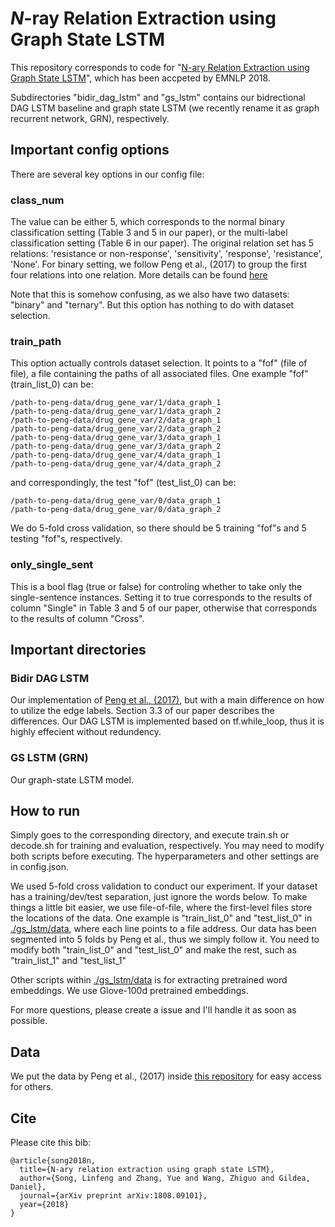 # *N*-ray Relation Extraction using Graph State LSTM

This repository corresponds to code for "[N-ary Relation Extraction using Graph State LSTM](https://arxiv.org/abs/1808.09101)", which has been accpeted by EMNLP 2018.

Subdirectories "bidir_dag_lstm" and "gs_lstm" contains our bidrectional DAG LSTM baseline and graph state LSTM (we recently rename it as graph recurrent network, GRN), respectively. 

## Important config options

There are several key options in our config file:

### class_num

The value can be either 5, which corresponds to the normal binary classification setting (Table 3 and 5 in our paper), or the multi-label classification setting (Table 6 in our paper).
The original relation set has 5 relations: 'resistance or non-response', 'sensitivity', 'response', 'resistance', 'None'.
For binary setting, we follow Peng et al., (2017) to group the first four relations into one relation.
More details can be found [here](https://github.com/freesunshine0316/nary-grn/blob/master/gs_lstm/G2S_data_stream.py#L26)

Note that this is somehow confusing, as we also have two datasets: "binary" and "ternary".
But this option has nothing to do with dataset selection.

### train_path

This option actually controls dataset selection.
It points to a "fof" (file of file), a file containing the paths of all associated files.
One example "fof" (train_list_0) can be:
```
/path-to-peng-data/drug_gene_var/1/data_graph_1
/path-to-peng-data/drug_gene_var/1/data_graph_2
/path-to-peng-data/drug_gene_var/2/data_graph_1
/path-to-peng-data/drug_gene_var/2/data_graph_2
/path-to-peng-data/drug_gene_var/3/data_graph_1
/path-to-peng-data/drug_gene_var/3/data_graph_2
/path-to-peng-data/drug_gene_var/4/data_graph_1
/path-to-peng-data/drug_gene_var/4/data_graph_2
```
and correspondingly, the test "fof" (test_list_0) can be:
```
/path-to-peng-data/drug_gene_var/0/data_graph_1
/path-to-peng-data/drug_gene_var/0/data_graph_2
```

We do 5-fold cross validation, so there should be 5 training "fof"s and 5 testing "fof"s, respectively.

### only_single_sent

This is a bool flag (true or false) for controling whether to take only the single-sentence instances.
Setting it to true corresponds to the results of column "Single" in Table 3 and 5 of our paper, otherwise that corresponds to the results of column "Cross".

## Important directories

### Bidir DAG LSTM

Our implementation of [Peng et al., (2017)](https://www.cs.jhu.edu/~npeng/papers/TACL_17_RelationExtraction.pdf), but with a main difference on how to utilize the edge labels. Section 3.3 of our paper describes the differences.
Our DAG LSTM is implemented based on tf.while_loop, thus it is highly effecient without redundency. 

### GS LSTM (GRN)

Our graph-state LSTM model.

## How to run

Simply goes to the corresponding directory, and execute train.sh or decode.sh for training and evaluation, respectively. 
You may need to modify both scripts before executing. The hyperparameters and other settings are in config.json.

We used 5-fold cross validation to conduct our experiment. If your dataset has a training/dev/test separation, just ignore the words below.
To make things a little bit easier, we use file-of-file, where the first-level files store the locations of the data. One example is "train_list_0" and "test_list_0" in [./gs_lstm/data](./gs_lstm/data), where each line points to a file address. Our data has been segmented into 5 folds by Peng et al., thus we simply follow it.
You need to modify both "train_list_0" and "test_list_0" and make the rest, such as "train_list_1" and "test_list_1"

Other scripts within [./gs_lstm/data](./gs_lstm/data) is for extracting pretrained word embeddings. We use Glove-100d pretrained embeddings. 

For more questions, please create a issue and I'll handle it as soon as possible.

## Data

We put the data by Peng et al., (2017) inside [this repository](./peng_data) for easy access for others.

## Cite

Please cite this bib:
```
@article{song2018n,
  title={N-ary relation extraction using graph state LSTM},
  author={Song, Linfeng and Zhang, Yue and Wang, Zhiguo and Gildea, Daniel},
  journal={arXiv preprint arXiv:1808.09101},
  year={2018}
}
```

